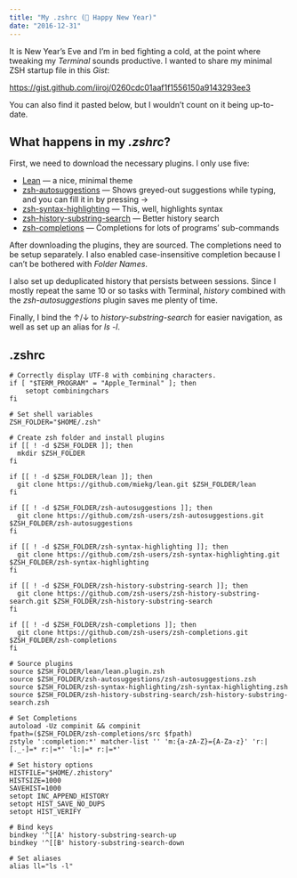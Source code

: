 ```yaml
---
title: "My .zshrc (🍾 Happy New Year)"
date: "2016-12-31"
---
```


It is New Year’s Eve and I’m in bed fighting a cold, at the point where tweaking my _Terminal_ sounds productive. I wanted to share my minimal ZSH startup file in this _Gist_:

https://gist.github.com/iiroj/0260cdc01aaf1f1556150a9143293ee3

You can also find it pasted below, but I wouldn’t count on it being up-to-date.

## What happens in my _.zshrc_?

First, we need to download the necessary plugins. I only use five:

* [Lean](https://github.com/miekg/lean) — a nice, minimal theme
* [zsh-autosuggestions](https://github.com/zsh-users/zsh-autosuggestions) —  Shows greyed-out suggestions while typing, and you can fill it in by pressing →
* [zsh-syntax-highlighting](https://github.com/zsh-users/zsh-syntax-highlighting) — This, well, highlights syntax
* [zsh-history-substring-search](https://github.com/zsh-users/zsh-history-substring-search) — Better history search
* [zsh-completions](https://github.com/zsh-users/zsh-completions) — Completions for lots of programs’ sub-commands

After downloading the plugins, they are sourced. The completions need to be setup separately. I also enabled case-insensitive completion because I can’t be bothered with _Folder Names_.

I also set up deduplicated history that persists between sessions. Since I mostly repeat the same 10 or so tasks with Terminal, _history_ combined with the _zsh-autosuggestions_ plugin saves me plenty of time.

Finally, I bind the ↑/↓ to _history-substring-search_ for easier navigation, as well as set up an alias for _ls -l_.

## .zshrc

````
# Correctly display UTF-8 with combining characters.
if [ "$TERM_PROGRAM" = "Apple_Terminal" ]; then
	setopt combiningchars
fi

# Set shell variables
ZSH_FOLDER="$HOME/.zsh"

# Create zsh folder and install plugins
if [[ ! -d $ZSH_FOLDER ]]; then
  mkdir $ZSH_FOLDER
fi

if [[ ! -d $ZSH_FOLDER/lean ]]; then
  git clone https://github.com/miekg/lean.git $ZSH_FOLDER/lean
fi

if [[ ! -d $ZSH_FOLDER/zsh-autosuggestions ]]; then
  git clone https://github.com/zsh-users/zsh-autosuggestions.git $ZSH_FOLDER/zsh-autosuggestions
fi

if [[ ! -d $ZSH_FOLDER/zsh-syntax-highlighting ]]; then
  git clone https://github.com/zsh-users/zsh-syntax-highlighting.git $ZSH_FOLDER/zsh-syntax-highlighting
fi

if [[ ! -d $ZSH_FOLDER/zsh-history-substring-search ]]; then
  git clone https://github.com/zsh-users/zsh-history-substring-search.git $ZSH_FOLDER/zsh-history-substring-search
fi

if [[ ! -d $ZSH_FOLDER/zsh-completions ]]; then
  git clone https://github.com/zsh-users/zsh-completions.git $ZSH_FOLDER/zsh-completions
fi

# Source plugins
source $ZSH_FOLDER/lean/lean.plugin.zsh
source $ZSH_FOLDER/zsh-autosuggestions/zsh-autosuggestions.zsh
source $ZSH_FOLDER/zsh-syntax-highlighting/zsh-syntax-highlighting.zsh
source $ZSH_FOLDER/zsh-history-substring-search/zsh-history-substring-search.zsh

# Set Completions
autoload -Uz compinit && compinit
fpath=($ZSH_FOLDER/zsh-completions/src $fpath)
zstyle ':completion:*' matcher-list '' 'm:{a-zA-Z}={A-Za-z}' 'r:|[._-]=* r:|=*' 'l:|=* r:|=*'

# Set history options
HISTFILE="$HOME/.zhistory"
HISTSIZE=1000
SAVEHIST=1000
setopt INC_APPEND_HISTORY
setopt HIST_SAVE_NO_DUPS
setopt HIST_VERIFY

# Bind keys
bindkey '^[[A' history-substring-search-up
bindkey '^[[B' history-substring-search-down

# Set aliases
alias ll="ls -l"
````
